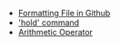 - [Formatting File in Github](https://help.github.com/articles/basic-writing-and-formatting-syntax/)
- ['hold' command](https://octave.sourceforge.io/octave/function/hold.html)
- [Arithmetic Operator](https://octave.org/doc/v4.0.0/Arithmetic-Ops.html)

